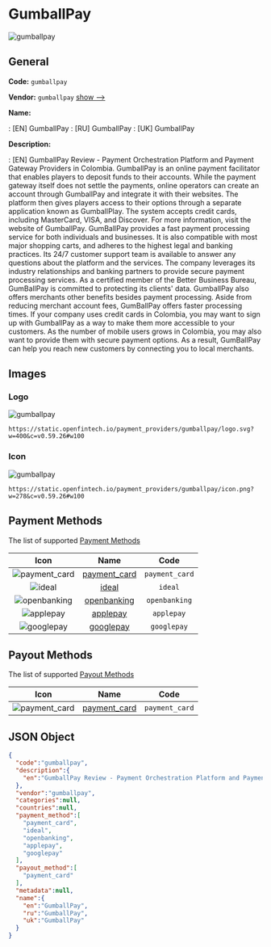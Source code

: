 
# GumballPay 
![gumballpay](https://static.openfintech.io/payment_providers/gumballpay/logo.svg?w=400&c=v0.59.26#w100)  

## General 
 
**Code:** `gumballpay` 
 
**Vendor:** `gumballpay` [show -->](/vendors/gumballpay/) 
 
**Name:** 
 
:	[EN] GumballPay 
:	[RU] GumballPay 
:	[UK] GumballPay 
 
**Description:** 
 
: [EN] GumballPay Review - Payment Orchestration Platform and Payment Gateway Providers in Colombia. GumballPay is an online payment facilitator that enables players to deposit funds to their accounts. While the payment gateway itself does not settle the payments, online operators can create an account through GumballPay and integrate it with their websites. The platform then gives players access to their options through a separate application known as GumballPlay. The system accepts credit cards, including MasterCard, VISA, and Discover. For more information, visit the website of GumballPay. GumBallPay provides a fast payment processing service for both individuals and businesses. It is also compatible with most major shopping carts, and adheres to the highest legal and banking practices. Its 24/7 customer support team is available to answer any questions about the platform and the services. The company leverages its industry relationships and banking partners to provide secure payment processing services. As a certified member of the Better Business Bureau, GumBallPay is committed to protecting its clients' data. GumballPay also offers merchants other benefits besides payment processing. Aside from reducing merchant account fees, GumBallPay offers faster processing times. If your company uses credit cards in Colombia, you may want to sign up with GumballPay as a way to make them more accessible to your customers. As the number of mobile users grows in Colombia, you may also want to provide them with secure payment options. As a result, GumBallPay can help you reach new customers by connecting you to local merchants. 
 

## Images 

### Logo 
 
![gumballpay](https://static.openfintech.io/payment_providers/gumballpay/logo.svg?w=400&c=v0.59.26#w100)  

```
https://static.openfintech.io/payment_providers/gumballpay/logo.svg?w=400&c=v0.59.26#w100
```  

### Icon 
 
![gumballpay](https://static.openfintech.io/payment_providers/gumballpay/icon.png?w=278&c=v0.59.26#w100)  

```
https://static.openfintech.io/payment_providers/gumballpay/icon.png?w=278&c=v0.59.26#w100
```  

## Payment Methods 
 
The list of supported [Payment Methods](/payment-methods/) 

|Icon|Name|Code| 
|:---:|:---:|:---:| 
|![payment_card](https://static.openfintech.io/payment_methods/payment_card/icon.svg?w=278&c=v0.59.26#w100) |[payment_card](/payment-methods/payment_card/)|`payment_card`| 
|![ideal](https://static.openfintech.io/payment_methods/ideal/icon.svg?w=278&c=v0.59.26#w100) |[ideal](/payment-methods/ideal/)|`ideal`| 
|![openbanking](https://static.openfintech.io/payment_methods/openbanking/icon.svg?w=278&c=v0.59.26#w100) |[openbanking](/payment-methods/openbanking/)|`openbanking`| 
|![applepay](https://static.openfintech.io/payment_methods/applepay/icon.svg?w=278&c=v0.59.26#w100) |[applepay](/payment-methods/applepay/)|`applepay`| 
|![googlepay](https://static.openfintech.io/payment_methods/googlepay/icon.svg?w=278&c=v0.59.26#w100) |[googlepay](/payment-methods/googlepay/)|`googlepay`| 
 

## Payout Methods 
 
The list of supported [Payout Methods](/payout-methods/) 

|Icon|Name|Code| 
|:---:|:---:|:---:| 
|![payment_card](https://static.openfintech.io/payout_methods/payment_card/icon.svg?w=278&c=v0.59.26#w40) |[payment_card](payout-methodspayment_card/)|`payment_card`| 
 

## JSON Object 

```json
{
  "code":"gumballpay",
  "description":{
    "en":"GumballPay Review - Payment Orchestration Platform and Payment Gateway Providers in Colombia. GumballPay is an online payment facilitator that enables players to deposit funds to their accounts. While the payment gateway itself does not settle the payments, online operators can create an account through GumballPay and integrate it with their websites. The platform then gives players access to their options through a separate application known as GumballPlay. The system accepts credit cards, including MasterCard, VISA, and Discover. For more information, visit the website of GumballPay. GumBallPay provides a fast payment processing service for both individuals and businesses. It is also compatible with most major shopping carts, and adheres to the highest legal and banking practices. Its 24\/7 customer support team is available to answer any questions about the platform and the services. The company leverages its industry relationships and banking partners to provide secure payment processing services. As a certified member of the Better Business Bureau, GumBallPay is committed to protecting its clients' data. GumballPay also offers merchants other benefits besides payment processing. Aside from reducing merchant account fees, GumBallPay offers faster processing times. If your company uses credit cards in Colombia, you may want to sign up with GumballPay as a way to make them more accessible to your customers. As the number of mobile users grows in Colombia, you may also want to provide them with secure payment options. As a result, GumBallPay can help you reach new customers by connecting you to local merchants."
  },
  "vendor":"gumballpay",
  "categories":null,
  "countries":null,
  "payment_method":[
    "payment_card",
    "ideal",
    "openbanking",
    "applepay",
    "googlepay"
  ],
  "payout_method":[
    "payment_card"
  ],
  "metadata":null,
  "name":{
    "en":"GumballPay",
    "ru":"GumballPay",
    "uk":"GumballPay"
  }
}
```  
